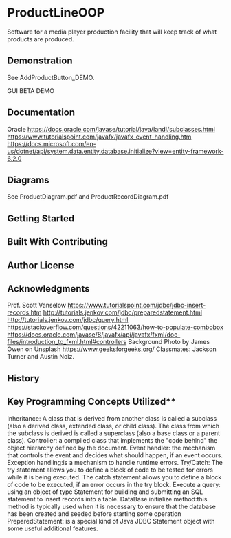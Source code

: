 # ProductLineOOP
Software for a media player production facility that will keep track of what products are produced. 
## Demonstration 
See AddProductButton_DEMO. 

GUI BETA DEMO


## Documentation
Oracle
https://docs.oracle.com/javase/tutorial/java/IandI/subclasses.html
https://www.tutorialspoint.com/javafx/javafx_event_handling.htm
https://docs.microsoft.com/en-us/dotnet/api/system.data.entity.database.initialize?view=entity-framework-6.2.0

## Diagrams
See ProductDiagram.pdf and ProductRecordDiagram.pdf   

## Getting Started

## Built With Contributing 

## Author License

## Acknowledgments
Prof. Scott Vanselow
https://www.tutorialspoint.com/jdbc/jdbc-insert-records.htm
http://tutorials.jenkov.com/jdbc/preparedstatement.html
http://tutorials.jenkov.com/jdbc/query.html
https://stackoverflow.com/questions/42211063/how-to-populate-combobox
https://docs.oracle.com/javase/8/javafx/api/javafx/fxml/doc-files/introduction_to_fxml.html#controllers
Background Photo by James Owen on Unsplash
https://www.geeksforgeeks.org/
Classmates: Jackson Turner and Austin Nolz.
## History

## Key Programming Concepts Utilized**
Inheritance: A class that is derived from another class is called a subclass (also a derived class, extended class, or child class). The class from which the subclass is derived is called a superclass (also a base class or a parent class).
Controller: a compiled class that implements the "code behind" the object hierarchy defined by the document.
Event handler: the mechanism that controls the event and decides what should happen, if an event occurs. 
Exception handling:is a mechanism to handle runtime errors.
Try/Catch: The try statement allows you to define a block of code to be tested for errors while it is being executed.
The catch statement allows you to define a block of code to be executed, if an error occurs in the try block. 
Execute a query: using an object of type Statement for building and submitting an SQL statement to insert records into a table.
DataBase initialize method:this method is typically used when it is necessary to ensure that the database has been created and seeded before starting some operation
PreparedStatement:  is a special kind of Java JDBC Statement object with some useful additional features.

